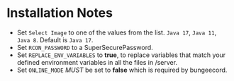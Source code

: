 # Installation Notes

- Set `Select Image` to one of the values from the list. `Java 17`, `Java 11`, `Java 8`. Default is `Java 17`.
- Set `RCON_PASSWORD` to a SuperSecurePassword.
- Set `REPLACE_ENV_VARIABLES` to **true**, to replace variables that match your defined environment variables in all the files in /server.
- Set `ONLINE_MODE` _MUST_ be set to **false** which is required by bungeecord.

